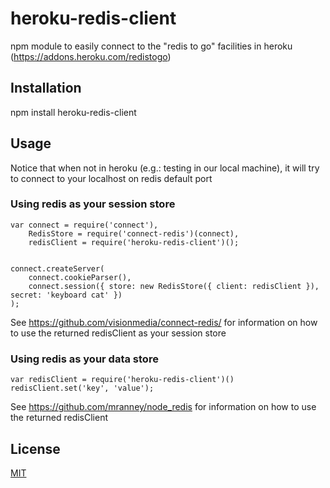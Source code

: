 # heroku-redis-client

npm module to easily connect to the "redis to go" facilities in heroku (https://addons.heroku.com/redistogo)

## Installation

npm install heroku-redis-client

## Usage

Notice that when not in heroku (e.g.: testing in our local machine), it will try to connect to your localhost on redis
default port

### Using redis as your session store

    var connect = require('connect'),
        RedisStore = require('connect-redis')(connect),
        redisClient = require('heroku-redis-client')();


    connect.createServer(
        connect.cookieParser(),
        connect.session({ store: new RedisStore({ client: redisClient }), secret: 'keyboard cat' })
    );

See https://github.com/visionmedia/connect-redis/ for information on how to use the returned redisClient as your session store

### Using redis as your data store

    var redisClient = require('heroku-redis-client')()
    redisClient.set('key', 'value');

See https://github.com/mranney/node_redis for information on how to use the returned redisClient

## License
[MIT](https://github.com/cmanzana/heroku-redis-client/blob/master/MIT-LICENSE)